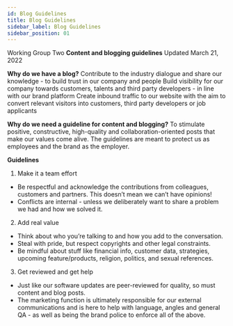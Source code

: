 ```yaml
---
id: Blog Guidelines
title: Blog Guidelines
sidebar_label: Blog Guidelines
sidebar_position: 01
---
```


Working Group Two 
**Content and blogging guidelines** 
Updated March 21, 2022

**Why do we have a blog?**
Contribute to the industry dialogue and share our knowledge - to build trust in our company and people
Build visibility for our company towards customers, talents and third party developers - in line with our brand platform
Create inbound traffic to our website with the aim to convert relevant visitors into customers, third party developers  or job applicants

**Why do we need a guideline for content and blogging?** 
To stimulate positive, constructive, high-quality and collaboration-oriented posts that make our values come alive. The guidelines are meant to protect us as employees and the brand as the employer. 

**Guidelines**
1. Make it a team effort
- Be respectful and acknowledge the contributions from colleagues, customers and partners. This doesn’t mean we can’t have opinions! 
- Conflicts are internal - unless we deliberately want to share a problem we had and how we solved it.

2. Add real value
- Think about who you’re talking to and how you add to the conversation.
- Steal with pride, but respect copyrights and other legal constraints. 
- Be mindful about stuff like financial info, customer data, strategies, upcoming feature/products, religion, politics, and sexual references.

3. Get reviewed and get help
- Just like our software updates are peer-reviewed for quality, so must content and blog posts. 
- The marketing function is ultimately responsible for our external communications and is here to help with language, angles and general QA - as well as being the brand police to enforce all of the above. 




